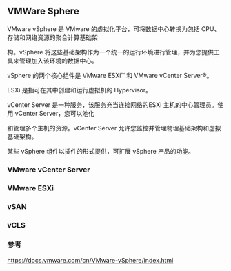 ## VMWare Sphere

VMware vSphere 是 VMware 的虚拟化平台，可将数据中心转换为包括 CPU、存储和网络资源的聚合计算基础架

构。vSphere 将这些基础架构作为一个统一的运行环境进行管理，并为您提供工具来管理加入该环境的数据中心。

vSphere 的两个核心组件是 VMware ESXi™ 和 VMware vCenter Server®。

ESXi 是指可在其中创建和运行虚拟机的 Hypervisor。

vCenter Server 是一种服务，该服务充当连接网络的ESXi 主机的中心管理员。使用 vCenter Server，您可以池化

和管理多个主机的资源。vCenter Server 允许您监控并管理物理基础架构和虚拟基础架构。

某些 vSphere 组件以插件的形式提供，可扩展 vSphere 产品的功能。

### 

### VMware vCenter Server

### VMware ESXi

### vSAN

### vCLS



### 参考

https://docs.vmware.com/cn/VMware-vSphere/index.html